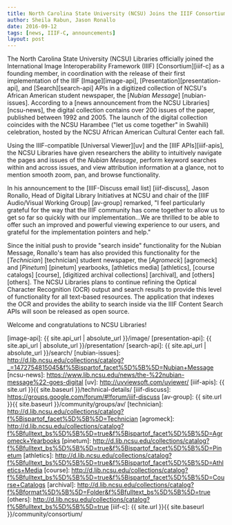 ```yaml
---
title: North Carolina State University (NCSU) Joins the IIIF Consortium, Announces Exciting IIIF Implementation
author: Sheila Rabun, Jason Ronallo
date: 2016-09-12
tags: [news, IIIF-C, announcements]
layout: post
---
```


The North Carolina State University (NCSU) Libraries officially joined the International Image Interoperability Framework (IIIF) [Consortium][iiif-c] as a founding member, in coordination with the release of their first implementation of the IIIF [Image][image-api], [Presentation][presentation-api], and [Search][search-api] APIs in a digitized collection of NCSU's African American student newspaper, the [*Nubian Message*] [nubian-issues]. According to a [news announcement from the NCSU Libraries][ncsu-news], the digital collection contains over 200 issues of the paper, published between 1992 and 2005. The launch of the digital collection coincides with the NCSU Harambee ("let us come together" in Swahili) celebration, hosted by the NCSU African American Cultural Center each fall.

Using the IIIF-compatible [Universal Viewer][uv] and the [IIIF APIs][iiif-apis], the NCSU Libraries have given researchers the ability to intuitively navigate the pages and issues of the *Nubian Message*, perform keyword searches within and across issues, and view attribution information at a glance, not to mention smooth zoom, pan, and browse functionality.

In his announcement to the [IIIF-Discuss email list] [iiif-discuss], Jason Ronallo, Head of Digital Library Initiatives at NCSU and chair of the [IIIF Audio/Visual Working Group] [av-group] remarked, "I feel particularly grateful for the way that the IIIF community has come together to allow us to get so far so quickly with our implementation...We are thrilled to be able to offer such an improved and powerful viewing experience to our users, and grateful for the implementation pointers and help."

Since the initial push to provide "search inside" functionality for the Nubian Message, Ronallo's team has also provided this functionality for the [*Technician*] [technician] student newspaper, the [*Agromeck*] [agromeck] and [*Pinetum*] [pinetum] yearbooks, [athletics media] [athletics], [course catalogs] [course], [digitized archival collections] [archival], and [others] [others]. The NCSU Libraries plans to continue refining the Optical Character Recognition (OCR) output and search results to provide this level of functionality for all text-based resources. The application that indexes the OCR and provides the ability to search inside via the IIIF Content Search APIs will soon be released as open source.

Welcome and congratulations to NCSU Libraries!

[image-api]: {{ site.api_url | absolute_url }}/image/
[presentation-api]: {{ site.api_url | absolute_url }}/presentation/
[search-api]: {{ site.api_url | absolute_url }}/search/
[nubian-issues]: http://d.lib.ncsu.edu/collections/catalog?_=1472754815045&f%5Bispartof_facet%5D%5B%5D=Nubian+Message
[ncsu-news]: https://www.lib.ncsu.edu/news/the-%22nubian-message%22-goes-digital
[uv]: http://uvviewsoft.com/uviewer/
[iiif-apis]: {{ site.url }}{{ site.baseurl }}/technical-details/
[iiif-discuss]: https://groups.google.com/forum/#!forum/iiif-discuss
[av-group]: {{ site.url }}{{ site.baseurl }}/community/groups/av/
[technician]: http://d.lib.ncsu.edu/collections/catalog?f%5Bispartof_facet%5D%5B%5D=Technician
[agromeck]: http://d.lib.ncsu.edu/collections/catalog?f%5Bfulltext_bs%5D%5B%5D=true&f%5Bispartof_facet%5D%5B%5D=Agromeck+Yearbooks
[pinetum]: http://d.lib.ncsu.edu/collections/catalog?f%5Bfulltext_bs%5D%5B%5D=true&f%5Bispartof_facet%5D%5B%5D=Pinetum
[athletics]: http://d.lib.ncsu.edu/collections/catalog?f%5Bfulltext_bs%5D%5B%5D=true&f%5Bispartof_facet%5D%5B%5D=Athletics+Media
[course]: http://d.lib.ncsu.edu/collections/catalog?f%5Bfulltext_bs%5D%5B%5D=true&f%5Bispartof_facet%5D%5B%5D=Course+Catalogs
[archival]: http://d.lib.ncsu.edu/collections/catalog?f%5Bformat%5D%5B%5D=Folder&f%5Bfulltext_bs%5D%5B%5D=true
[others]: http://d.lib.ncsu.edu/collections/catalog?f%5Bfulltext_bs%5D%5B%5D=true
[iiif-c]: {{ site.url }}{{ site.baseurl }}/community/consortium/
